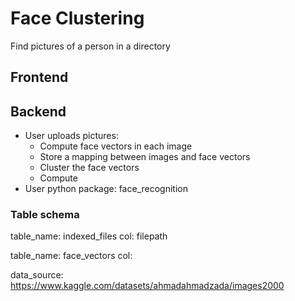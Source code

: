 # Face Clustering

Find pictures of a person in a directory

## Frontend

## Backend

- User uploads pictures:
  - Compute face vectors in each image
  - Store a mapping between images and face vectors
  - Cluster the face vectors
  - Compute 
- User 
python package: face_recognition

### Table schema

table_name: indexed_files
col: filepath

table_name: face_vectors
col: 

data_source: https://www.kaggle.com/datasets/ahmadahmadzada/images2000

